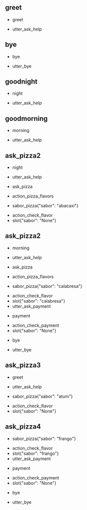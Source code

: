 ## greet
* greet
 - utter_ask_help

## bye
* bye
 - utter_bye

## goodnight
* night
 - utter_ask_help

## goodmorning
* morning
 - utter_ask_help

## ask_pizza2
* night
 - utter_ask_help
* ask_pizza
 - action_pizza_flavors
* sabor_pizza{"sabor": "abacaxi"}
 - action_check_flavor
 - slot{"sabor": "None"}

## ask_pizza2
* morning
 - utter_ask_help
* ask_pizza
 - action_pizza_flavors
* sabor_pizza{"sabor": "calabresa"}
 - action_check_flavor
 - slot{"sabor": "calabresa"}
 - utter_ask_payment
* payment
 - action_check_payment
 - slot{"sabor": "None"}
* bye
 - utter_bye

## ask_pizza3
* greet
 - utter_ask_help
* sabor_pizza{"sabor": "atum"}
 - action_check_flavor
 - slot{"sabor": "None"}

## ask_pizza4
* sabor_pizza{"sabor": "frango"}
 - action_check_flavor
 - slot{"sabor": "frango"}
 - utter_ask_payment
* payment
 - action_check_payment
 - slot{"sabor": "None"}
* bye
 - utter_bye
